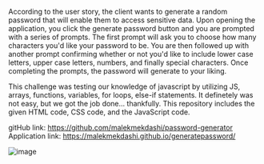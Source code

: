 According to the user story, the client wants to generate a random password that 
will enable them to access sensitive data. Upon opening the application, you click the generate password button and you are prompted with a series of prompts. The first prompt will ask you to choose how many characters you'd like your password to be. You are then followed up with another prompt confirming whether or not you'd like to include lower case letters, upper case letters, numbers, and finally special characters.
Once completing the prompts, the password will generate to your liking.

This challenge was testing our knowledge of javascript by utilizing JS, arrays, functions, variables, for loops, else-if statements.
It definetely was not easy, but we got the job done... thankfully.
This repository includes the given HTML code, CSS code, and the JavaScript code.




gitHub link: https://github.com/malekmekdashi/password-generator
Application link: https://malekmekdashi.github.io/generatepassword/

![image](https://user-images.githubusercontent.com/108254449/180927013-b0f4a3df-d6e1-4217-9edb-28879b199b8b.png)
